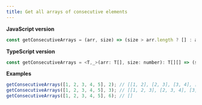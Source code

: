 ```yaml
---
title: Get all arrays of consecutive elements
---
```


**JavaScript version**

```js
const getConsecutiveArrays = (arr, size) => (size > arr.length ? [] : arr.slice(size - 1).map((_, i) => arr.slice(i, size + i)));
```

**TypeScript version**

```js
const getConsecutiveArrays = <T,_>(arr: T[], size: number): T[][] => (size > arr.length ? [] : arr.slice(size - 1).map((_, i) => arr.slice(i, size + i)));
```

**Examples**

```js
getConsecutiveArrays([1, 2, 3, 4, 5], 2); // [[1, 2], [2, 3], [3, 4], [4, 5]]
getConsecutiveArrays([1, 2, 3, 4, 5], 3); // [[1, 2, 3], [2, 3, 4], [3, 4, 5]]
getConsecutiveArrays([1, 2, 3, 4, 5], 6); // []
```
